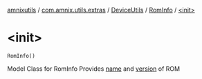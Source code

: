 [amnixutils](../../../index.md) / [com.amnix.utils.extras](../../index.md) / [DeviceUtils](../index.md) / [RomInfo](index.md) / [&lt;init&gt;](./-init-.md)

# &lt;init&gt;

`RomInfo()`

Model Class for RomInfo Provides [name](name.md) and [version](version.md) of ROM

